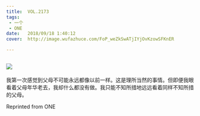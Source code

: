 ```yaml
---
title:	VOL.2173
tags:
 - 一个
 - ONE
date:	2018/09/18 1:40:12
cover:	http://image.wufazhuce.com/FoP_weZkSwATjIYjOvKzowSFKnER

---
```

![](http://image.wufazhuce.com/FoP_weZkSwATjIYjOvKzowSFKnER)
---

我第一次感觉到父母不可能永远都像以前一样。这是理所当然的事情。但即便我眼看着父母年华老去，我却什么都没有做。我只能不知所措地远远看着同样不知所措的父母。
 
Reprinted from ONE
